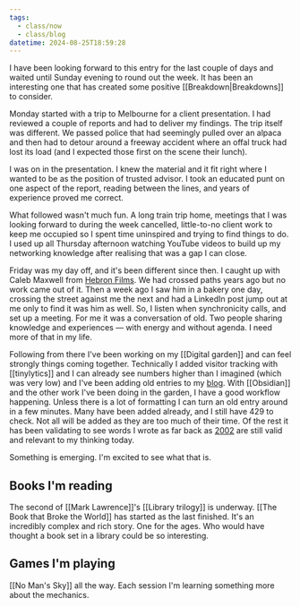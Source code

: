 ```yaml
---
tags:
  - class/now
  - class/blog
datetime: 2024-08-25T18:59:28
---
```

I have been looking forward to this entry for the last couple of days and waited until Sunday evening to round out the week. It has been an interesting one that has created some positive [[Breakdown|Breakdowns]] to consider.

Monday started with a trip to Melbourne for a client presentation. I had reviewed a couple of reports and had to deliver my findings. The trip itself was different. We passed police that had seemingly pulled over an alpaca and then had to detour around a freeway accident where an offal truck had lost its load (and I expected those first on the scene their lunch). 

I was on in the presentation. I knew the material and it fit right where I wanted to be as the position of trusted advisor. I took an educated punt on one aspect of the report, reading between the lines, and years of experience proved me correct.

What followed wasn't much fun. A long train trip home, meetings that I was looking forward to during the week cancelled, little-to-no client work to keep me occupied so I spent time uninspired and trying to find things to do. I used up all Thursday afternoon watching YouTube videos to build up my networking knowledge after realising that was a gap I can close.

Friday was my day off, and it's been different since then. I caught up with Caleb Maxwell from [Hebron Films](https://hebronfilms.com). We had crossed paths years ago but no work came out of it. Then a week ago I saw him in a bakery one day, crossing the street against me the next and had a LinkedIn post jump out at me only to find it was him as well. So, I listen when synchronicity calls, and set up a meeting. For me it was a conversation of old. Two people sharing knowledge and experiences — with energy and without agenda. I need more of that in my life.

Following from there I've been working on my [[Digital garden]] and can feel strongly things coming together. Technically I added visitor tracking with [[tinylytics]] and I can already see numbers higher than I imagined (which was very low) and I've been adding old entries to my [blog](/blog). With [[Obsidian]] and the other work I've been doing in the garden, I have a good workflow happening. Unless there is a lot of formatting I can turn an old entry around in a few minutes. Many have been added already, and I still have 429 to check. Not all will be added as they are too much of their time. Of the rest it has been validating to see words I wrote as far back as [2002](https://quantumgardener.info/blog/2002/) are still valid and relevant to my thinking today.

Something is emerging. I'm excited to see what that is.
## Books I'm reading
The second of [[Mark Lawrence]]'s [[Library trilogy]] is underway. [[The Book that Broke the World]] has started as the last finished. It's an incredibly complex and rich story. One for the ages. Who would have thought a book set in a library could be so interesting.
## Games I'm playing
[[No Man's Sky]] all the way. Each session I'm learning something more about the mechanics.